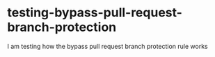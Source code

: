 # testing-bypass-pull-request-branch-protection
I am testing how the bypass pull request branch protection rule works


